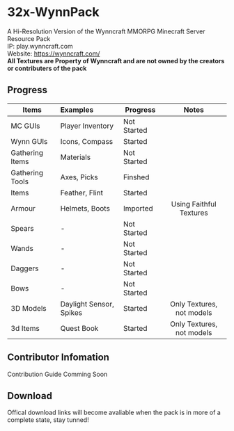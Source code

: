 # 32x-WynnPack
A Hi-Resolution Version of the Wynncraft MMORPG Minecraft Server Resource Pack <br>
IP: play.wynncraft.com <br>
Website: https://wynncraft.com/ <br>
**All Textures are Property of Wynncraft and are not owned by the creators or contributers of the pack <br>**

## Progress
| Items        | Examples         | Progress    | Notes            |
| ------------ |:---------------- | ----------- |:----------------:|
| MC GUIs      | Player Inventory | Not Started ||
| Wynn GUIs    | Icons, Compass   | Started     ||
| Gathering Items | Materials     | Not Started ||
| Gathering Tools | Axes, Picks   | Finshed     ||
| Items        | Feather, Flint   | Started     ||
| Armour       | Helmets, Boots   | Imported    | Using Faithful Textures |
| Spears       | -                | Not Started ||
| Wands        | -                | Not Started ||
| Daggers      | -                | Not Started ||
| Bows         | -                | Not Started ||
| 3D Models    | Daylight Sensor, Spikes | Started | Only Textures, not models|
| 3d Items     | Quest Book       | Started     | Only Textures, not models|


## Contributor Infomation
Contribution Guide Comming Soon

## Download

Offical download links will become avaliable when the pack is in more of a complete state, stay tunned!
